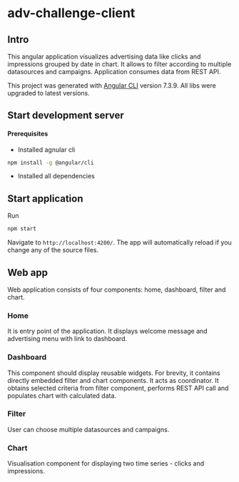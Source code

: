 # adv-challenge-client

## Intro
This angular application visualizes advertising data like clicks and impressions grouped by date in chart.
It allows to filter according to multiple datasources and campaigns. Application consumes data from REST API.

This project was generated with [Angular CLI](https://github.com/angular/angular-cli) version 7.3.9. All libs were upgraded to latest versions.

## Start development server

#### Prerequisites

* Installed agnular cli
```bash 
npm install -g @angular/cli
``` 

* Installed all dependencies


## Start application
Run
```bash 
npm start
``` 
Navigate to `http://localhost:4200/`. The app will automatically reload if you change any of the source files.


## Web app

Web application consists of four components: home, dashboard, filter and chart.

### Home
It is entry point of the application. It displays welcome message and advertising menu with link to dashboard.

### Dashboard
This component should display reusable widgets. For brevity, it contains directly embedded filter and chart components. 
It acts as coordinator. It obtains selected criteria from filter component, performs REST API call and populates
chart with calculated data.

### Filter
User can choose multiple datasources and campaigns.

### Chart
Visualisation component for displaying two time series - clicks and impressions. 

